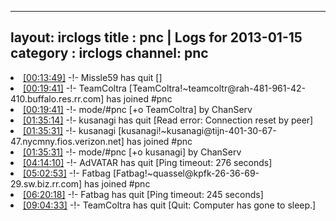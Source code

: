 
---
layout: irclogs
title : pnc | Logs for 2013-01-15
category : irclogs
channel: pnc
---
<li class="logitem"><a href="#00:13:49" name="00:13:49" class="time">[00:13:49]</a> -!- <span class="quit">Missle59</span> has quit [] </li>
<li class="logitem"><a href="#00:19:41" name="00:19:41" class="time">[00:19:41]</a> -!- <span class="join">TeamColtra</span> [TeamColtra!~teamcoltr@rah-481-961-42-410.buffalo.res.rr.com] has joined #pnc </li>
<li class="logitem"><a href="#00:19:41" name="00:19:41" class="time">[00:19:41]</a> -!- mode/<span class="mode">#pnc</span> [+o TeamColtra] by ChanServ </li>
<li class="logitem"><a href="#01:35:14" name="01:35:14" class="time">[01:35:14]</a> -!- <span class="quit">kusanagi</span> has quit [Read error: Connection reset by peer] </li>
<li class="logitem"><a href="#01:35:31" name="01:35:31" class="time">[01:35:31]</a> -!- <span class="join">kusanagi</span> [kusanagi!~kusanagi@tijn-401-30-67-47.nycmny.fios.verizon.net] has joined #pnc </li>
<li class="logitem"><a href="#01:35:31" name="01:35:31" class="time">[01:35:31]</a> -!- mode/<span class="mode">#pnc</span> [+o kusanagi] by ChanServ </li>
<li class="logitem"><a href="#04:14:10" name="04:14:10" class="time">[04:14:10]</a> -!- <span class="quit">AdVATAR</span> has quit [Ping timeout: 276 seconds] </li>
<li class="logitem"><a href="#05:02:53" name="05:02:53" class="time">[05:02:53]</a> -!- <span class="join">Fatbag</span> [Fatbag!~quassel@kpfk-26-36-69-29.sw.biz.rr.com] has joined #pnc </li>
<li class="logitem"><a href="#06:20:18" name="06:20:18" class="time">[06:20:18]</a> -!- <span class="quit">Fatbag</span> has quit [Ping timeout: 245 seconds] </li>
<li class="logitem"><a href="#09:04:33" name="09:04:33" class="time">[09:04:33]</a> -!- <span class="quit">TeamColtra</span> has quit [Quit: Computer has gone to sleep.] </li>


